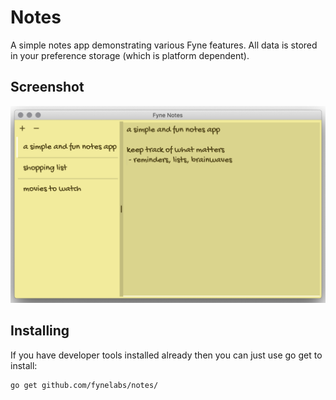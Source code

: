 # Notes

A simple notes app demonstrating various Fyne features.
All data is stored in your preference storage (which is platform dependent).

## Screenshot

![](img/screenshot.png)

## Installing

If you have developer tools installed already then you can just use go get to install:

```bash
go get github.com/fynelabs/notes/
```
